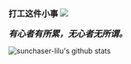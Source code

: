 ### 打工这件小事 ![](https://visitor-badge.laobi.icu/badge?page_id=sunchaser-lilu.readme)

<em><big><strong>有心者有所累，无心者无所谓。</strong></big></em>

![sunchaser-lilu's github stats](https://github-readme-stats.vercel.app/api?username=sunchaser-lilu)
